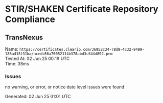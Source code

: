 # STIR/SHAKEN Certificate Repository Compliance

## TransNexus

Name: `https://certificates.clearip.com/36952c34-78d8-4c32-9499-188a418f31ba/acedb56a76052114b378abd3c644d892.pem`\
Tested At: 02 Jun 25 00:19 UTC\
Time: 38ms

### Issues

no warning, or error, or notice date level issues were found

Generated: 02 Jun 25 01:01 UTC